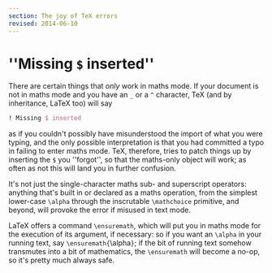 ```yaml
---
section: The joy of TeX errors
revised: 2014-06-10
---
```

# ''Missing `$` inserted''

There are certain things that _only_ work in maths mode.  If your
document is not in maths mode and you have an `_` or a `^` character,
TeX (and by inheritance, LaTeX too) will say
```latex
! Missing $ inserted
```
as if you couldn't possibly have misunderstood the import of what you
were typing, and the only possible interpretation is that you had
committed a typo in failing to enter maths mode.  TeX, therefore,
tries to patch things up by inserting the `$` you ''forgot'', so that
the maths-only object will work; as often as not this will land you in
further confusion.

It's not just the single-character maths sub- and superscript
operators: anything that's built in or declared as a maths operation,
from the simplest lower-case `\alpha` through the inscrutable
`\mathchoice` primitive, and beyond, will provoke the error if
misused in text mode.

LaTeX offers a command `\ensuremath`, which will put you in maths
mode for the execution of its argument, if necessary: so if you want
an `\alpha` in your running text, say
`\ensuremath{`\alpha`}`; if the bit of running text somehow
transmutes into a bit of mathematics, the `\ensuremath` will become
a no-op, so it's pretty much always safe.

